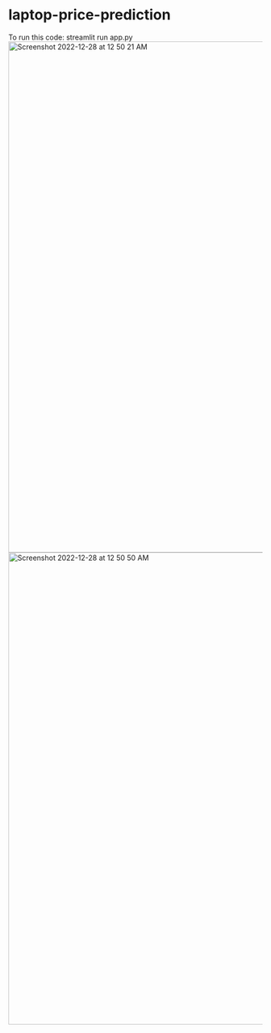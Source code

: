 # laptop-price-prediction

To run this code: streamlit run app.py
<img width="1013" alt="Screenshot 2022-12-28 at 12 50 21 AM" src="https://user-images.githubusercontent.com/77871708/209713115-40636809-3dc1-44ee-b843-aa4de087959e.png">
<img width="936" alt="Screenshot 2022-12-28 at 12 50 50 AM" src="https://user-images.githubusercontent.com/77871708/209712990-aa56e274-a166-4943-b217-6541ee4f312f.png">

